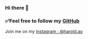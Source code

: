 ### Hi there 👋

### ✅Feel free to follow my [GitHub](www.github.com/haroldao)

Join me on my [Instagram : @harold.ao](wwww.instagram.com/harold.ao)

<!--
**haroldao/haroldao** is a ✨ _special_ ✨ repository because its `README.md` (this file) appears on your GitHub profile.-->
